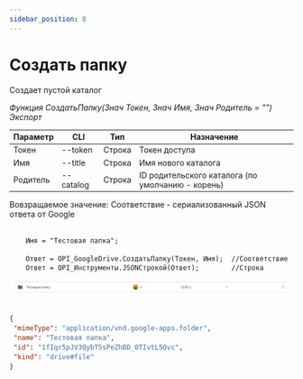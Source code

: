 ```yaml
---
sidebar_position: 8
---
```


# Создать папку
Создает пустой каталог

*Функция СоздатьПапку(Знач Токен, Знач Имя, Знач Родитель = "") Экспорт*

  | Параметр | CLI | Тип | Назначение |
  |-|-|-|-|
  | Токен | --token | Строка | Токен доступа |
  | Имя | --title | Строка | Имя нового каталога |
  | Родитель | --catalog | Строка | ID родительского каталога (по умолчанию - корень) |
  
  Вовзращаемое значение: Соответствие - сериализованный JSON ответа от Google

```bsl title="Пример кода"
			
    Имя = "Тестовая папка";
 
    Ответ = OPI_GoogleDrive.СоздатьПапку(Токен, Имя);  //Соответствие
    Ответ = OPI_Инструменты.JSONСтрокой(Ответ);        //Строка

```

![Результат](img/4.png)

```json title="Результат"

{
 "mimeType": "application/vnd.google-apps.folder",
 "name": "Тестовая папка",
 "id": "1fIqr5pJV3QybT5sPeZhBD_0TIvtL5Ovc",
 "kind": "drive#file"
}

```
